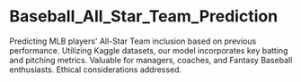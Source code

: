 # Baseball_All_Star_Team_Prediction
Predicting MLB players' All-Star Team inclusion based on previous performance. Utilizing Kaggle datasets, our model incorporates key batting and pitching metrics. Valuable for managers, coaches, and Fantasy Baseball enthusiasts. Ethical considerations addressed.
